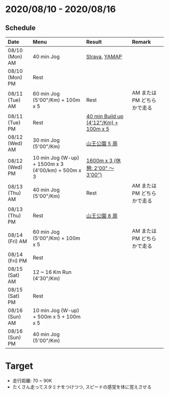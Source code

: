 # 2020/08/10 - 2020/08/16

## Schedule

| Date | Menu | Result | Remark |
|:---|:---|:---|:---|
| 08/10 (Mon) AM | 40 min Jog | [Strava](https://www.strava.com/activities/3890188530), [YAMAP](https://yamap.com/activities/7216449) | |
| 08/10 (Mon) PM | Rest | | |
| 08/11 (Tue) AM | 60 min Jog (5'00"/Km) + 100m x 5 | Rest | AM または PM どちらかで走る |
| 08/11 (Tue) PM | Rest | [40 min Build up (4'12"/Km) + 100m x 5](https://yamap.com/activities/7258201) | |
| 08/12 (Wed) AM | 30 min Jog (5'00"/Km) | [山王公園 5 周](https://yamap.com/activities/7261614) | |
| 08/12 (Wed) PM | 10 min Jog (W-up) + 1500m x 3 (4'00/km) + 500m x 3 | [1600m x 3 (休憩: 2'00" 〜 3'00")](https://yamap.com/activities/7271618) | |
| 08/13 (Thu) AM | 40 min Jog (5'00"/Km) | Rest | AM または PM どちらかで走る |
| 08/13 (Thu) PM | Rest | [山王公園 8 周](https://yamap.com/activities/7286939) | | |
| 08/14 (Fri) AM | 60 min Jog (5'00"/Km) + 100m x 5 | | AM または PM どちらかで走る |
| 08/14 (Fri) PM | Rest | | |
| 08/15 (Sat) AM | 12 ~ 16 Km Run (4'30"/Km) | | |
| 08/15 (Sat) PM | Rest | | |
| 08/16 (Sun) AM | 10 min Jog (W-up) + 500m x 5 + 100m x 5 | | |
| 08/16 (Sun) PM | 40 min Jog (5'00"/Km) | | |

# Target

* 走行距離: 70 ~ 90K
* たくさん走ってスタミナをつけつつ, スピードの感覚を体に覚えさせる
